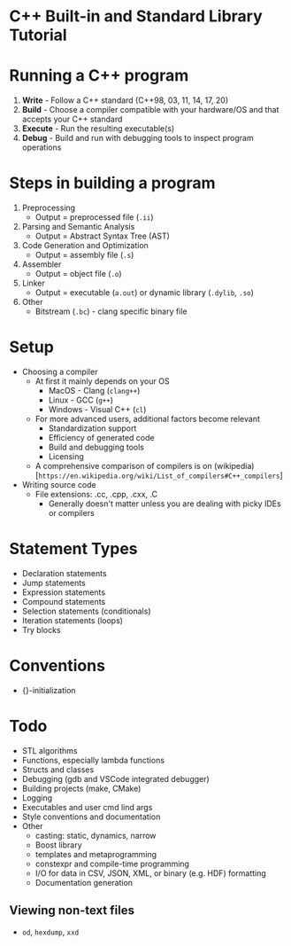 C++ Built-in and Standard Library Tutorial
=======================

# Running a C++ program
1. **Write** - Follow a C++ standard (C++98, 03, 11, 14, 17, 20)
1. **Build** - Choose a compiler compatible with your hardware/OS and that accepts your C++ standard 
1. **Execute** - Run the resulting executable(s)
1. **Debug** - Build and run with debugging tools to inspect program operations

# Steps in building a program 
1. Preprocessing 
    * Output = preprocessed file (`.ii`)
1. Parsing and Semantic Analysis
    * Output = Abstract Syntax Tree (AST)
1. Code Generation and Optimization
    * Output = assembly file (`.s`)
1. Assembler
    * Output = object file (`.o`)
1. Linker
    * Output = executable (`a.out`) or dynamic library (`.dylib`, `.so`)
1. Other
    * Bitstream (`.bc`) - clang specific binary file

# Setup
* Choosing a compiler
    * At first it mainly depends on your OS
        * MacOS - Clang (`clang++`)
        * Linux - GCC (`g++`)
        * Windows - Visual C++ (`cl`)
    * For more advanced users, additional factors become relevant
        * Standardization support
        * Efficiency of generated code
        * Build and debugging tools
        * Licensing
    * A comprehensive comparison of compilers is on (wikipedia)[`https://en.wikipedia.org/wiki/List_of_compilers#C++_compilers`]
* Writing source code
    * File extensions: .cc, .cpp, .cxx, .C
        * Generally doesn't matter unless you are dealing with picky IDEs or compilers

# Statement Types
* Declaration statements
* Jump statements
* Expression statements
* Compound statements
* Selection statements (conditionals)
* Iteration statements (loops)
* Try blocks

# Conventions
* {}-initialization

# Todo
* STL algorithms
* Functions, especially lambda functions
* Structs and classes
* Debugging (gdb and VSCode integrated debugger)
* Building projects (make, CMake)
* Logging
* Executables and user cmd lind args
* Style conventions and documentation
* Other
    * casting: static, dynamics, narrow
    * Boost library
    * templates and metaprogramming
    * constexpr and compile-time programming
    * I/O for data in CSV, JSON, XML, or binary (e.g. HDF) formatting
    * Documentation generation


## Viewing non-text files
* `od`, `hexdump`, `xxd`
